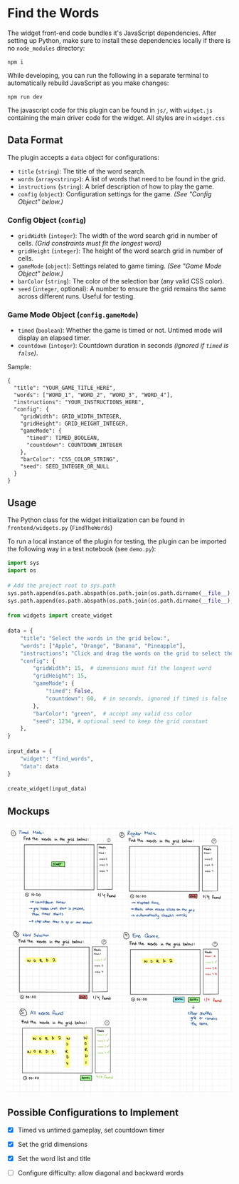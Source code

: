 # Find the Words

The widget front-end code bundles it's JavaScript dependencies. After setting up Python,
make sure to install these dependencies locally if there is no `node_modules` directory:

```
npm i
```

While developing, you can run the following in a separate terminal to automatically
rebuild JavaScript as you make changes:

```
npm run dev
```

The javascript code for this plugin can be found in `js/`, with `widget.js` containing the main driver code for the widget. All styles are in `widget.css`

## Data Format 

The plugin accepts a `data` object for configurations:

- `title` (`string`): The title of the word search.  
- `words` (`array<string>`): A list of words that need to be found in the grid.  
- `instructions` (`string`): A brief description of how to play the game.  
- `config` (`object`): Configuration settings for the game. *(See "Config Object" below.)*  

### Config Object (`config`)  

- `gridWidth` (`integer`): The width of the word search grid in number of cells. *(Grid constraints must fit the longest word)*  
- `gridHeight` (`integer`): The height of the word search grid in number of cells.  
- `gameMode` (`object`): Settings related to game timing. *(See "Game Mode Object" below.)*  
- `barColor` (`string`): The color of the selection bar (any valid CSS color).  
- `seed` (`integer`, optional): A number to ensure the grid remains the same across different runs. Useful for testing.

### Game Mode Object (`config.gameMode`)  

- `timed` (`boolean`): Whether the game is timed or not. Untimed mode will display an elapsed timer.  
- `countdown` (`integer`): Countdown duration in seconds *(ignored if `timed` is `false`)*.

Sample:
```
{
  "title": "YOUR_GAME_TITLE_HERE",
  "words": ["WORD_1", "WORD_2", "WORD_3", "WORD_4"],
  "instructions": "YOUR_INSTRUCTIONS_HERE",
  "config": {
    "gridWidth": GRID_WIDTH_INTEGER,
    "gridHeight": GRID_HEIGHT_INTEGER,
    "gameMode": {
      "timed": TIMED_BOOLEAN,
      "countdown": COUNTDOWN_INTEGER
    },
    "barColor": "CSS_COLOR_STRING",
    "seed": SEED_INTEGER_OR_NULL
  }
}
```

## Usage 

The Python class for the widget initialization can be found in `frontend/widgets.py` (`FindTheWords`)

To run a local instance of the plugin for testing, the plugin can be imported the following way in a test notebook (see `demo.py`):

```python
import sys
import os

# Add the project root to sys.path
sys.path.append(os.path.abspath(os.path.join(os.path.dirname(__file__), "../../")))
sys.path.append(os.path.abspath(os.path.join(os.path.dirname(__file__), "../../frontend")))

from widgets import create_widget

data = {
    "title": "Select the words in the grid below:",
    "words": ["Apple", "Orange", "Banana", "Pineapple"],
    "instructions": "Click and drag the words on the grid to select them",
    "config": {
        "gridWidth": 15,  # dimensions must fit the longest word
        "gridHeight": 15,
        "gameMode": {
            "timed": False,
            "countdown": 60,  # in seconds, ignored if timed is false
        },
        "barColor": "green",  # accept any valid css color
        "seed": 1234, # optional seed to keep the grid constant
    },
}

input_data = {
    "widget": "find_words",
    "data": data
}

create_widget(input_data)
```

## Mockups

![mockups](image.png)

## Possible Configurations to Implement

- [x] Timed vs untimed gameplay, set countdown timer
- [x] Set the grid dimensions
- [x] Set the word list and title
- [ ] Configure difficulty: allow diagonal and backward words

